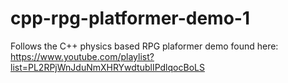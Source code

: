# cpp-rpg-platformer-demo-1
Follows the C++ physics based RPG plaformer demo found here: https://www.youtube.com/playlist?list=PL2RPjWnJduNmXHRYwdtublIPdlqocBoLS

